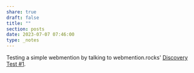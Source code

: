 ```yaml
---
share: true
draft: false
title: ""
section: posts
date: 2023-07-07 07:46:00
type: _notes
---
```


Testing a simple webmention by talking to webmention.rocks' [Discovery Test #1](https://webmention.rocks/test/1).
